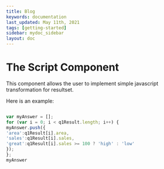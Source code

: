 ```yaml
---
title: Blog
keywords: documentation
last_updated: May 11th, 2021
tags: [getting-started]
sidebar: mydoc_sidebar
layout: doc
---
```

# The Script Component
This component allows the user to implement simple javascript transformation for resultset.

Here is an example:

```javascript f

var myAnswer = [];
for (var i = 0; i < q1Result.length; i++) {
myAnswer.push({
'area':q1Result[i].area,
'sales':q1Result[i].sales,
'great':q1Result[i].sales >= 100 ? 'high' : 'low'
});
};
myAnswer

```
